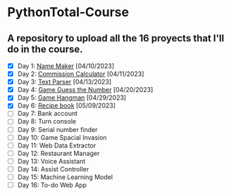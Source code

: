 # PythonTotal-Course
A repository to upload all the 16 proyects that I'll do in the course.
---
- [x] Day 1: [Name Maker](https://github.com/RoderickGamer/PythonTotal-Course/tree/99a3a78db8d9a3c54cc21d9d773d5bcec26a64f4/Day1)                        [04/10/2023]
- [x] Day 2: [Commission Calculator](https://github.com/RoderickGamer/PythonTotal-Course/tree/99a3a78db8d9a3c54cc21d9d773d5bcec26a64f4/D%C3%ADa%202)     [04/11/2023]
- [x] Day 3: [Text Parser](https://github.com/RoderickGamer/PythonTotal-Course/tree/99a3a78db8d9a3c54cc21d9d773d5bcec26a64f4/D%C3%ADa%203)               [04/13/2023]
- [x] Day 4: [Game Guess the Number](https://github.com/RoderickGamer/PythonTotal-Course/tree/99a3a78db8d9a3c54cc21d9d773d5bcec26a64f4/D%C3%ADa%204)     [04/20/2023]
- [x] Day 5: [Game Hangman](https://github.com/RoderickGamer/PythonTotal-Course/tree/99a3a78db8d9a3c54cc21d9d773d5bcec26a64f4/D%C3%ADa%205)              [04/29/2023]
- [x] Day 6: [Recipe book](https://github.com/RoderickGamer/PythonTotal-Course/tree/99a3a78db8d9a3c54cc21d9d773d5bcec26a64f4/D%C3%ADa%206)               [05/09/2023]
- [ ] Day 7: Bank account
- [ ] Day 8: Turn console
- [ ] Day 9: Serial number finder
- [ ] Day 10: Game Spacial Invasion
- [ ] Day 11: Web Data Extractor
- [ ] Day 12: Restaurant Manager
- [ ] Day 13: Voice Assistant
- [ ] Day 14: Assist Controller
- [ ] Day 15: Machine Learning Model
- [ ] Day 16: To-do Web App
